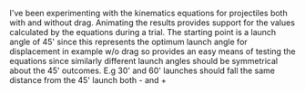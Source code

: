 I've been experimenting with the kinematics equations for projectiles both with and without drag.
Animating the results provides support for the values calculated by the equations during a trial.
The starting point is a launch angle of 45' since this represents the optimum launch angle for displacement
in example w/o drag so provides an easy means of testing the equations since similarly different launch angles 
should be symmetrical about the 45' outcomes. E.g 30' and 60' launches should fall the same distance from the 45'
launch both - and +
